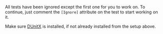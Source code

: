 All tests have been ignored except the first one for you to work on. To continue, just comment the ```[Ignore]``` attribute on the test to start working on it.

Make sure [DUnitX](https://github.com/VSoftTechnologies/DUnitX) is installed, if not already installed from the setup above.

